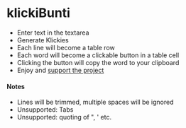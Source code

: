 # klickiBunti

- Enter text in the textarea
- Generate Klickies
- Each line will become a table row
- Each word will become a clickable button in a table cell
- Clicking the button will copy the word to your clipboard
- Enjoy and [support the project](https://github.com/realaxl/klickiBunti)

#### Notes

- Lines will be trimmed, multiple spaces will be ignored
- Unsupported: Tabs
- Unsupported: quoting of ", ' etc.